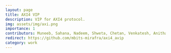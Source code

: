 ```yaml
---
layout: page
title: AXI4 VIP
description: VIP for AXI4 protocol.
img: assets/img/axi.png
importance: 1
contributors: Muneeb, Sahana, Nadeem, Shweta, Chetan, Venkatesh, Anitha, Sivareddy
redirect: https://github.com/mbits-mirafra/axi4_avip
category: work
---
```

